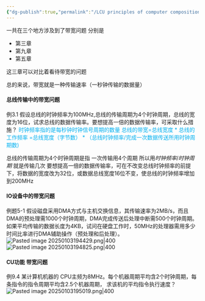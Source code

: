 ```yaml
---
{"dg-publish":true,"permalink":"/LCU principles of computer composition/专题六：带宽类问题/","dgPassFrontmatter":true,"noteIcon":"","created":"2025-01-03T19:07:31.536+08:00","updated":"2025-03-30T15:13:14.515+08:00"}
---
```



一共在三个地方涉及到了带宽问题 分别是
- 第三章
- 第九章
- 第五章

这三章可以对比着看待带宽的问题

总的来说，带宽就是一种传输速率（一秒钟传输的数据量）

#### 总线传输中的带宽问题
例3.1 假设总线的时钟频率为100MHz,总线的传输周期为4个时钟周期，总线的宽度为16位，试求总线的数据传输率。要想提高一倍的数据传输率，可采取什么措施？
<font color="#00b0f0">时钟频率指的是每秒钟时钟信号周期的数量</font>
<font color="#00b0f0">总线的带宽=总线宽度 * 总线的工作频率</font>
<font color="#00b0f0">  =总线宽度（字节数） * （总线时钟频率/完成一次数据传送所用时钟周期数)</font>

总线的传输周期为4个时钟周期是指 一次传输用4个周期
所以用$时钟频率/时钟周期$ 就是传输几次
要想提高一倍的数据传输率，可在不改变总线时钟频率的前提下，将数据的宽度改为32位，或数据总线宽度16位不变，使总线的时钟频率增加到200MHz      

#### IO设备中的带宽问题
例题5-1  假设磁盘采用DMA方式与主机交换信息，其传输速率为2MB/s，而且DMA的预处理需1000个时钟周期，DMA完成传送后处理中断需500个时钟周期。如果平均传输的数据长度为4KB，试问在硬盘工作时，50MHz的处理器需用多少时间比率进行DMA辅助操作（预处理和后处理）。
![Pasted image 20250103194429.png|400](/img/user/accessory/Pasted%20image%2020250103194429.png)
![Pasted image 20250103194825.png|400](/img/user/accessory/Pasted%20image%2020250103194825.png)


#### CU功能   带宽问题
例9.4 某计算机机器的 CPU主频为8MHz。每个机器周期平均含2个时钟周期，每条指令的指令周期平均含2.5个机器周期，  求该机的平均指令执行速度？
![Pasted image 20250103195019.png|400](/img/user/accessory/Pasted%20image%2020250103195019.png)


